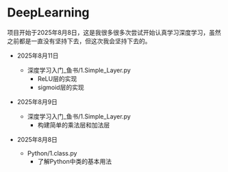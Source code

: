 # DeepLearning

项目开始于2025年8月8日，这是我很多很多次尝试开始认真学习深度学习，虽然之前都是一直没有坚持下去，但这次我会坚持下去的。

- 2025年8月11日
  - 深度学习入门_鱼书/1.Simple_Layer.py
    - ReLU层的实现
    - sigmoid层的实现

- 2025年8月9日
  - 深度学习入门_鱼书/1.Simple_Layer.py
    - 构建简单的乘法层和加法层

- 2025年8月8日
  - Python/1.class.py 
    - 了解Python中类的基本用法
